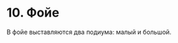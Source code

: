 # 10. Фойе
В фойе выставляются два подиума: малый и большой.
<img crossorigin="anonymous" src="https://drive.lienuc.com/uc?id=1o0VDZ2syNBICUCakK5VnHxhFChqKYN_l" alt="" />